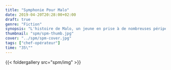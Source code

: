 ```yaml
---
title: "Symphonie Pour Malo"
date: 2019-04-20T20:28:00+02:00
draft: true
genre: "Fiction"
synopsis: "L'histoire de Malo, un jeune en prise à de nombreuses péripéties..."
thumbnail: "spm/spm-thumb.jpg"
cover: "../spm/spm-cover.jpg"
tags: ["chef-opérateur"]
time: "35\""
---
```


{{< foldergallery src="spm/img" >}}
